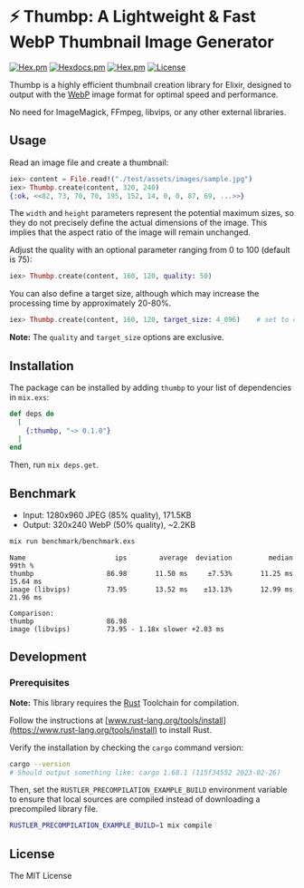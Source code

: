 ⚡ Thumbp: A Lightweight & Fast WebP Thumbnail Image Generator
==============================================================

[![Hex.pm](https://img.shields.io/hexpm/v/thumbp.svg)](https://hex.pm/packages/thumbp)
[![Hexdocs.pm](https://img.shields.io/badge/hex-docs-lightgreen.svg)](https://hexdocs.pm/thumbp/)
[![Hex.pm](https://img.shields.io/hexpm/dt/thumbp.svg)](https://hex.pm/packages/thumbp)
[![License](https://img.shields.io/hexpm/l/thumbp.svg)](https://github.com/ryochin/thumbp/blob/main/LICENSE)

Thumbp is a highly efficient thumbnail creation library for Elixir, designed to output with the [WebP](https://developers.google.com/speed/webp) image format for optimal speed and performance.

No need for ImageMagick, FFmpeg, libvips, or any other external libraries.

Usage
-----

Read an image file and create a thumbnail:

```elixir
iex> content = File.read!("./test/assets/images/sample.jpg")
iex> Thumbp.create(content, 320, 240)
{:ok, <<82, 73, 70, 70, 195, 152, 14, 0, 0, 87, 69, ...>>}
```

The `width` and `height` parameters represent the potential maximum sizes, so they do not precisely define the actual dimensions of the image. This implies that the aspect ratio of the image will remain unchanged.

Adjust the quality with an optional parameter ranging from 0 to 100 (default is 75):

```elixir
iex> Thumbp.create(content, 160, 120, quality: 50)
```

You can also define a target size, although which may increase the processing time by approximately 20-80%.

```elixir
iex> Thumbp.create(content, 160, 120, target_size: 4_096)    # set to 4KB
```

**Note:** The `quality` and `target_size` options are exclusive.

Installation
------------

The package can be installed by adding `thumbp` to your list of dependencies in `mix.exs`:

```elixir
def deps do
  [
    {:thumbp, "~> 0.1.0"}
  ]
end
```

Then, run `mix deps.get`.

Benchmark
---------

* Input: 1280x960 JPEG (85% quality), 171.5KB
* Output: 320x240 WebP (50% quality), ~2.2KB

```sh
mix run benchmark/benchmark.exs
```

```text
Name                      ips        average  deviation         median         99th %
thumbp                  86.98       11.50 ms     ±7.53%       11.25 ms       15.64 ms
image (libvips)         73.95       13.52 ms    ±13.13%       12.99 ms       21.96 ms

Comparison:
thumbp                  86.98
image (libvips)         73.95 - 1.18x slower +2.03 ms
```

Development
-----------

### Prerequisites

**Note:** This library requires the [Rust](https://www.rust-lang.org/) Toolchain for compilation.

Follow the instructions at [www.rust-lang.org/tools/install](https://www.rust-lang.org/tools/install) to install Rust.

Verify the installation by checking the `cargo` command version:

```sh
cargo --version
# Should output something like: cargo 1.68.1 (115f34552 2023-02-26)
```

Then, set the `RUSTLER_PRECOMPILATION_EXAMPLE_BUILD` environment variable to ensure that local sources are compiled instead of downloading a precompiled library file.

```sh
RUSTLER_PRECOMPILATION_EXAMPLE_BUILD=1 mix compile
```

License
-------

The MIT License
